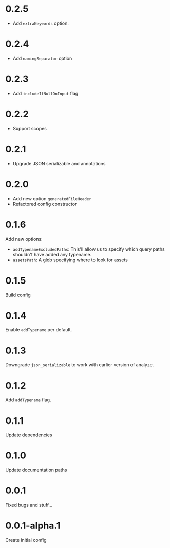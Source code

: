 # 0.2.5

* Add `extraKeywords` option.

# 0.2.4

* Add `namingSeparator` option

# 0.2.3

* Add `includeIfNullOnInput` flag

# 0.2.2

* Support scopes

# 0.2.1

* Upgrade JSON serializable and annotations

# 0.2.0

* Add new option `generatedFileHeader`
* Refactored config constructor

# 0.1.6

Add new options:

* `addTypenameExcludedPaths`: This'll allow us to specify which query paths shouldn't have added any typename.
* `assetsPath`: A glob specifying where to look for assets

# 0.1.5

Build config

# 0.1.4

Enable `addTypename` per default.

# 0.1.3

Downgrade `json_serializable` to work with earlier version of analyze.

# 0.1.2

Add `addTypename` flag.

# 0.1.1

Update dependencies

# 0.1.0

Update documentation paths

# 0.0.1

Fixed bugs and stuff...

# 0.0.1-alpha.1

Create initial config
